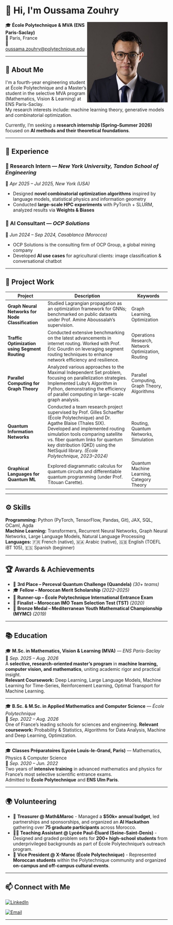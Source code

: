 # 👋 Hi, I'm Oussama Zouhry

<img align="right" width="250" src="profile.jpg" alt="Oussama Zouhry">

🎓 **École Polytechnique & MVA (ENS Paris-Saclay)**  
📍 Paris, France  
📧 oussama.zouhry@polytechnique.edu <!-- | 🌐 [oussamazouhry.com](https://oussamazouhry.com) -->

---

## 🚀 About Me

I'm a fourth-year engineering student at École Polytechnique and a Master’s student in the selective MVA program (Mathematics, Vision & Learning) at ENS Paris-Saclay.  
My research interests include: machine learning theory, generative models and combinatorial optimization.

Currently, I’m seeking a **research internship (Spring–Summer 2026)** focused on **AI methods and their theoretical foundations**.

---

## 🧩 Experience

### 🔹 Research Intern — *New York University, Tandon School of Engineering*  
📅 *Apr 2025 – Jul 2025, New York (USA)*  
- Designed **novel combinatorial optimization algorithms** inspired by language models, statistical physics and information geometry  
- Conducted **large-scale HPC experiments** with PyTorch + SLURM, analyzed results via **Weights & Biases**

### 🔹 AI Consultant — *OCP Solutions*  
📅 *Jun 2024 – Sep 2024, Casablanca (Morocco)*  
- OCP Solutions is the consulting firm of OCP Group, a global mining company
- Developed **AI use cases** for agricultural clients: image classification & conversational chatbot  

---

## 🧠 Project Work

| Project | Description | Keywords |
|----------|--------------|-----------|
| **Graph Neural Networks for Node Classification** | Studied Lagrangian propagation as an optimization framework for GNNs; benchmarked on public datasets under Prof. Amine Aboussalah’s supervision. | Graph Learning, Optimization |
| **Traffic Optimization using Segment Routing** | Conducted extensive benchmarking on the latest advancements in internet routing. Worked with Prof. Éric Gourdin on leveraging segment routing techniques to enhance network efficiency and resilience. | Operations Research, Network Optimization, Routing |
| **Parallel Computing for Graph Theory** | Analyzed various approaches to the Maximal Independent Set problem, focusing on parallelization strategies. Implemented Luby’s Algorithm in Python, demonstrating the efficiency of parallel computing in large-scale graph analysis. | Parallel Computing, Graph Theory, Algorithms |
| **Quantum Information Networks** | Conducted a team research project supervised by Prof. Gilles Schaeffer (École Polytechnique) and Dr. Agathe Blaise (Thales SIX). Developed and implemented routing simulation tools comparing satellite vs. fiber quantum links for quantum key distribution (QKD) using the NetSquid library. *(École Polytechnique, 2023–2024)* | Routing, Quantum Networks, Simulation |
| **Graphical Languages for Quantum ML** | Explored diagrammatic calculus for quantum circuits and differentiable quantum programming (under Prof. Titouan Carette). | Quantum Machine Learning, Category Theory |

---

## ⚙️ Skills

**Programming:** Python (PyTorch, TensorFlow, Pandas, Git), JAX, SQL, OCaml, Agda  
**Machine Learning:** Transformers, Recurrent Neural Networks, Graph Neural Networks, Large Language Models, Natural Language Processing  
**Languages:** 🇫🇷 French (native), 🇲🇦 Arabic (native), 🇬🇧 English (TOEFL iBT 105), 🇪🇸 Spanish (beginner)

---

## 🏆 Awards & Achievements

- 🥉 **3rd Place – Perceval Quantum Challenge (Quandela)** *(30+ teams)*  
- 🎓 **Fellow – Moroccan Merit Scholarship** *(2022–2025)*  
- 🏅 **Runner-up – École Polytechnique International Entrance Exam**  
- 🧮 **Finalist – Moroccan IMO Team Selection Test (TST)** *(2020)*  
- 🧠 **Bronze Medal – Mediterranean Youth Mathematical Championship (MYMC)** *(2019)*

---
## 📚 Education

🎓 **M.Sc. in Mathematics, Vision & Learning (MVA)** — *ENS Paris-Saclay*  
📅 *Sep. 2025 – Aug. 2026*  
A **selective, research-oriented master’s program** in **machine learning, computer vision, and mathematics**, uniting academic rigor and practical insight.  
**Relevant Coursework:** Deep Learning, Large Language Models, Machine Learning for Time-Series, Reinforcement Learning, Optimal Transport for Machine Learning.  

---

🎓 **B.Sc. & M.Sc. in Applied Mathematics and Computer Science** — *École Polytechnique*  
📅 *Sep. 2022 – Aug. 2026*  
One of France’s leading schools for sciences and engineering.
**Relevant coursework:** Probability & Statistics, Algorithms for Data Analysis, Machine and Deep Learning, Optimization.  

---

🎓 **Classes Préparatoires (Lycée Louis-le-Grand, Paris)** — Mathematics, Physics & Computer Science  
📅 *Sep. 2020 – Jun. 2022*  
Two years of **intensive training** in advanced mathematics and physics for France’s most selective scientific entrance exams.  
Admitted to **École Polytechnique** and **ENS Ulm Paris**.

---

## 🌍 Volunteering

- 💼 **Treasurer @ Math&Maroc** - Managed a **$50k+ annual budget**, led partnerships and sponsorships, and organized an **AI Hackathon** gathering over **75 graduate participants** across Morocco.  
- 👨‍🏫 **Teaching Assistant @ Lycée Paul-Éluard (Seine-Saint-Denis)** - Designed and graded problem sets for **200+ high-school students** from underprivileged backgrounds as part of École Polytechnique’s outreach program.  
- 🌟 **Vice President @ X-Maroc (École Polytechnique)** - Represented **Moroccan students** within the Polytechnique community and organized **on-campus and off-campus cultural events**. 
---

<!-- 
## 🌌 Current Goals

I’m passionate about **bridging theoretical insights and practical AI** — exploring how **information geometry, optimization, and quantum ideas** can inspire the next generation of learning algorithms.  
If you’re working on similar research topics, I’d love to connect or collaborate!
---
-->

## 📫 Connect with Me

[![LinkedIn](https://img.shields.io/badge/LinkedIn-Oussama%20Zouhry-blue?style=flat-square&logo=linkedin)](https://www.linkedin.com/in/oussama-zouhry)
<!-- [![Website](https://img.shields.io/badge/Website-oussamazouhry.com-forestgreen?style=flat-square&logo=githubpages)](https://oussamazouhry.com) -->
[![Email](https://img.shields.io/badge/Email-oussama.zouhry%40polytechnique.edu-red?style=flat-square&logo=gmail)](mailto:oussama.zouhry@polytechnique.edu)

---
